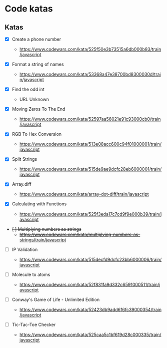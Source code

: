 # Code katas

## Katas

- [x] Create a phone number
  - https://www.codewars.com/kata/525f50e3b73515a6db000b83/train/javascript

- [x] Format a string of names
  - https://www.codewars.com/kata/53368a47e38700bd8300030d/train/javascript

- [x] Find the odd int
  - URL Unknown

- [x] Moving Zeros To The End
  - https://www.codewars.com/kata/52597aa56021e91c93000cb0/train/javascript

- [x] RGB To Hex Conversion
  - https://www.codewars.com/kata/513e08acc600c94f01000001/train/javascript

- [x] Split Strings
  - https://www.codewars.com/kata/515de9ae9dcfc28eb6000001/train/javascript

- [x] Array.diff
  - https://www.codewars.com/kata/array-dot-diff/train/javascript

- [x] Calculating with Functions
  - https://www.codewars.com/kata/525f3eda17c7cd9f9e000b39/train/javascript

- <del>[ ] Multiplying numbers as strings</del>
  - <del>https://www.codewars.com/kata/multiplying-numbers-as-strings/train/javascript</del>

- [ ] IP Validation
  - https://www.codewars.com/kata/515decfd9dcfc23bb6000006/train/javascript

- [ ] Molecule to atoms
  - https://www.codewars.com/kata/52f831fa9d332c6591000511/train/javascript

- [ ] Conway's Game of Life - Unlimited Edition
  - https://www.codewars.com/kata/52423db9add6f6fc39000354/train/javascript

- [ ] Tic-Tac-Toe Checker
  - https://www.codewars.com/kata/525caa5c1bf619d28c000335/train/javascript
